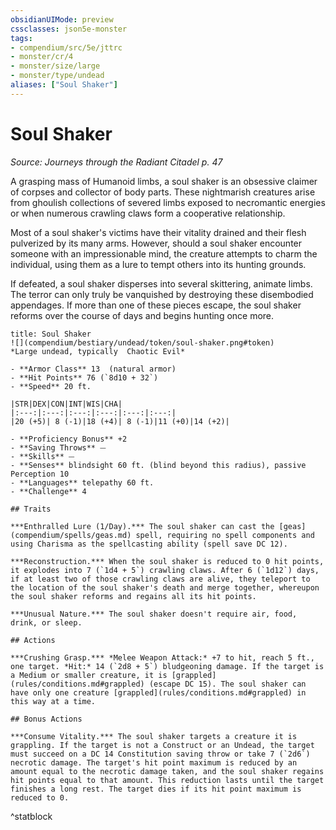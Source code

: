 ```yaml
---
obsidianUIMode: preview
cssclasses: json5e-monster
tags:
- compendium/src/5e/jttrc
- monster/cr/4
- monster/size/large
- monster/type/undead
aliases: ["Soul Shaker"]
---
```

# Soul Shaker
*Source: Journeys through the Radiant Citadel p. 47*  

A grasping mass of Humanoid limbs, a soul shaker is an obsessive claimer of corpses and collector of body parts. These nightmarish creatures arise from ghoulish collections of severed limbs exposed to necromantic energies or when numerous crawling claws form a cooperative relationship.

Most of a soul shaker's victims have their vitality drained and their flesh pulverized by its many arms. However, should a soul shaker encounter someone with an impressionable mind, the creature attempts to charm the individual, using them as a lure to tempt others into its hunting grounds.

If defeated, a soul shaker disperses into several skittering, animate limbs. The terror can only truly be vanquished by destroying these disembodied appendages. If more than one of these pieces escape, the soul shaker reforms over the course of days and begins hunting once more.

```ad-statblock
title: Soul Shaker
![](compendium/bestiary/undead/token/soul-shaker.png#token)
*Large undead, typically  Chaotic Evil*

- **Armor Class** 13  (natural armor)
- **Hit Points** 76 (`8d10 + 32`)
- **Speed** 20 ft.

|STR|DEX|CON|INT|WIS|CHA|
|:---:|:---:|:---:|:---:|:---:|:---:|
|20 (+5)| 8 (-1)|18 (+4)| 8 (-1)|11 (+0)|14 (+2)|

- **Proficiency Bonus** +2
- **Saving Throws** ⏤
- **Skills** ⏤
- **Senses** blindsight 60 ft. (blind beyond this radius), passive Perception 10
- **Languages** telepathy 60 ft.
- **Challenge** 4

## Traits

***Enthralled Lure (1/Day).*** The soul shaker can cast the [geas](compendium/spells/geas.md) spell, requiring no spell components and using Charisma as the spellcasting ability (spell save DC 12).

***Reconstruction.*** When the soul shaker is reduced to 0 hit points, it explodes into 7 (`1d4 + 5`) crawling claws. After 6 (`1d12`) days, if at least two of those crawling claws are alive, they teleport to the location of the soul shaker's death and merge together, whereupon the soul shaker reforms and regains all its hit points.

***Unusual Nature.*** The soul shaker doesn't require air, food, drink, or sleep.

## Actions

***Crushing Grasp.*** *Melee Weapon Attack:* +7 to hit, reach 5 ft., one target. *Hit:* 14 (`2d8 + 5`) bludgeoning damage. If the target is a Medium or smaller creature, it is [grappled](rules/conditions.md#grappled) (escape DC 15). The soul shaker can have only one creature [grappled](rules/conditions.md#grappled) in this way at a time.

## Bonus Actions

***Consume Vitality.*** The soul shaker targets a creature it is grappling. If the target is not a Construct or an Undead, the target must succeed on a DC 14 Constitution saving throw or take 7 (`2d6`) necrotic damage. The target's hit point maximum is reduced by an amount equal to the necrotic damage taken, and the soul shaker regains hit points equal to that amount. This reduction lasts until the target finishes a long rest. The target dies if its hit point maximum is reduced to 0.
```
^statblock